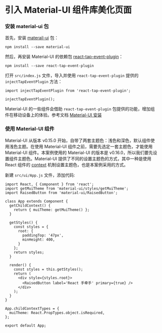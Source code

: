 # 引入 Material-UI 组件库美化页面

### 安装 material-ui 包

首先，安装 [materail-ui](https://www.npmjs.com/package/material-ui) 包：

```
npm install --save material-ui
```

然后，再安装 Material-UI 的依赖包 [react-tap-event-plugin](https://github.com/zilverline/react-tap-event-plugin)：

```
npm install --save react-tap-event-plugin
```

打开 `src/index.js` 文件，导入并使用 `react-tap-event-plugin` 提供的 `injectTapEventPlugin` 方法：

```
import injectTapEventPlugin from 'react-tap-event-plugin';

injectTapEventPlugin();
```

Material-UI 的一些组件会借助 `react-tap-event-plugin` 包提供的功能，增加组件在移动设备上的体验。参考文档 [Material-UI 安装](http://www.material-ui.com/v0.16.0/#/get-started/installation)

### 使用 Material-UI 组件

Material-UI 从版本 v0.15.0 开始，自带了两套主题色：浅色和深色，默认组件使用浅色主题。在使用 Material-UI 组件之前，需要先选定一套主题色，才能使用 Material-UI 组件。本案例使用的 Material-UI 的版本是 v0.16.0，所以我们要先设置组件主题色。Material-UI 提供了不同的设置主题色的方式，其中一种是使用 React 组件的 [context](https://facebook.github.io/react/docs/context.html) 机制设置主题色，也是本案例采用的方式。

新建 `src/ui/App.js` 文件，添加代码:

```
import React, { Component } from 'react';
import getMuiTheme from 'material-ui/styles/getMuiTheme';
import RaisedButton from 'material-ui/RaisedButton';

class App extends Component {
  getChildContext() {
    return { muiTheme: getMuiTheme() };
  }

  getStyles() {
    const styles = {
      root: {
        paddingTop: '47px',
        minHeight: 400,
      }
    };
    return styles;
  }

  render() {
    const styles = this.getStyles();
    return (
      <div style={styles.root}>
        <RaisedButton label='React 手牵手' primary={true} />
      </div>
    );
  }
}

App.childContextTypes = {
  muiTheme: React.PropTypes.object.isRequired,
};

export default App;
```
